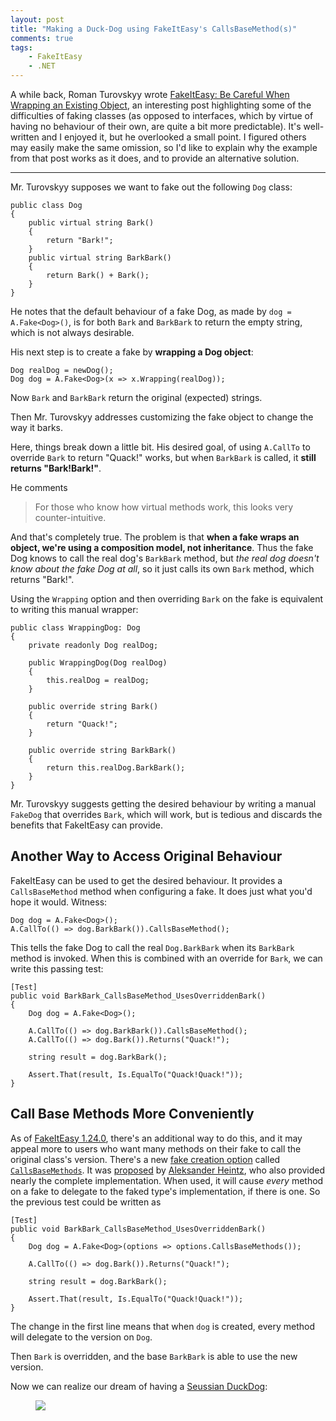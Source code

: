 ```yaml
---
layout: post
title: "Making a Duck-Dog using FakeItEasy's CallsBaseMethod(s)" 
comments: true
tags:
    - FakeItEasy
    - .NET
---
```


A while back, Roman Turovskyy wrote
[FakeItEasy: Be Careful When Wrapping an Existing Object][wrapping],
an interesting post highlighting some of the difficulties of faking
classes (as opposed to interfaces, which by virtue of having no
behaviour of their own, are quite a bit more predictable). It's
well-written and I enjoyed it, but he overlooked a small point. I
figured others may easily make the same omission, so I'd like to
explain why the example from that post works as it does, and to
provide an alternative solution.

----

Mr. Turovskyy supposes we want to fake out the following `Dog` class:

<pre><code class="csharp">public class Dog
{
    public virtual string Bark()
    {
        return "Bark!";
    }
    public virtual string BarkBark()
    {
        return Bark() + Bark();
    }
}</code></pre>

He notes that the default behaviour of a fake Dog, as made by `dog =
A.Fake<Dog>()`, is for both `Bark` and `BarkBark` to return the empty
string, which is not always desirable.

His next step is to create a fake by **wrapping a Dog object**:

<pre><code class="csharp">Dog realDog = newDog();
Dog dog = A.Fake&lt;Dog&gt;(x =&gt; x.Wrapping(realDog));</code></pre>

Now `Bark` and `BarkBark` return the original (expected) strings.

Then Mr. Turovskyy addresses customizing the fake object to change
the way it barks.

Here, things break down a little bit. His desired goal, of using
`A.CallTo` to override `Bark` to return "Quack!" works, but when
`BarkBark` is called, it **still returns "Bark!Bark!"**.


He comments

> For those who know how virtual methods work, this looks very
> counter-intuitive.

And that's completely true. The problem is that **when a fake wraps an
object, we're using a composition model, not inheritance**. Thus the
fake Dog knows to call the real dog's `BarkBark` method, but _the real
dog doesn't know about the fake Dog at all_, so it just calls its own
`Bark` method, which returns "Bark!".

Using the `Wrapping` option and then overriding `Bark` on the fake is
equivalent to writing this manual wrapper:

<pre><code class="csharp">public class WrappingDog: Dog
{
    private readonly Dog realDog;

    public WrappingDog(Dog realDog)
    {
        this.realDog = realDog;
    }

    public override string Bark()
    {
        return "Quack!";
    }

    public override string BarkBark()
    {
        return this.realDog.BarkBark();
    }
}</code></pre>


Mr. Turovskyy suggests getting the desired behaviour by writing a
manual `FakeDog` that overrides `Bark`, which will work, but is
tedious and discards the benefits that FakeItEasy can provide.

## Another Way to Access Original Behaviour

FakeItEasy can be used to get the desired behaviour. It provides a
`CallsBaseMethod` method when configuring a fake. It does just what
you'd hope it would. Witness:

<pre><code class="csharp">Dog dog = A.Fake&lt;Dog&gt;();
A.CallTo(() =&gt; dog.BarkBark()).CallsBaseMethod();</code></pre>

This tells the fake Dog to call the real `Dog.BarkBark` when its
`BarkBark` method is invoked. When this is combined with an override
for `Bark`, we can write this passing test:

<pre><code class="csharp">[Test]
public void BarkBark_CallsBaseMethod_UsesOverriddenBark()
{
    Dog dog = A.Fake&lt;Dog&gt;();

    A.CallTo(() =&gt; dog.BarkBark()).CallsBaseMethod();
    A.CallTo(() =&gt; dog.Bark()).Returns("Quack!");

    string result = dog.BarkBark();

    Assert.That(result, Is.EqualTo("Quack!Quack!"));
}</code></pre>

## Call Base Methods More Conveniently

As of [FakeItEasy 1.24.0][onetwentyfour], there's an additional way to
do this, and it may appeal more to users who want many methods on
their fake to call the original class's version. There's a new
[fake creation option][options] called [`CallsBaseMethods`][callsbasemethods]. It was
[proposed][issue] by [Aleksander Heintz][alexandr], who also provided
nearly the complete implementation. When used, it will cause _every_
method on a fake to delegate to the faked type's implementation, if there
is one. So the previous test could be written as

<pre><code class="csharp">[Test]
public void BarkBark_CallsBaseMethod_UsesOverriddenBark()
{
    Dog dog = A.Fake&lt;Dog&gt;(options =&gt; options.CallsBaseMethods());

    A.CallTo(() =&gt; dog.Bark()).Returns("Quack!");

    string result = dog.BarkBark();

    Assert.That(result, Is.EqualTo("Quack!Quack!"));
}</code></pre>

The change in the first line means that when `dog` is created, every
method will delegate to the version on `Dog`.

Then `Bark` is overridden, and the base `BarkBark` is able to use the
new version.

Now we can realize our dream of having a
[Seussian DuckDog][duckdog]:
<figure>
  <img src="{{ site.image_dir }}/Duck-Dog.jpg">
</figure>

[duckdog]: http://seuss.wikia.com/wiki/Duck-Dog
[wrapping]: http://elekslabs.com/2014/03/fakeiteasy-be-careful-when-wrapping.html
[onetwentyfour]: https://github.com/FakeItEasy/FakeItEasy/releases/tag/1.24.0
[options]: https://github.com/FakeItEasy/FakeItEasy/wiki/Creating-Fakes#options
[alexandr]: http://alxandr.me/
[issue]: https://github.com/FakeItEasy/FakeItEasy/issues/192
[callsbasemethods]: https://github.com/FakeItEasy/FakeItEasy/wiki/Calling-base-methods#configuring-all-methods-at-once
